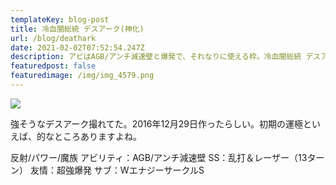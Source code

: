 ```yaml
---
templateKey: blog-post
title: 冷血闇総統 デスアーク(神化)
url: /blog/deathark
date: 2021-02-02T07:52:54.247Z
description: アビはAGB/アンチ減速壁と爆発で、それなりに使える枠。冷血闇総統 デスアーク〜
featuredpost: false
featuredimage: /img/img_4579.png
---
```



![](/img/img_4579.png)

強そうなデスアーク撮れてた。2016年12月29日作ったらしい。初期の運極といえば、的なところありますよね。

反射/パワー/魔族
アビリティ：AGB/アンチ減速壁
SS：乱打＆レーザー（13ターン）
友情：超強爆発
サブ：WエナジーサークルS